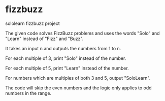 # fizzbuzz
sololearn fizzbuzz project

The given code solves FizzBuzz problems and uses the words 
"Solo" and "Learn" instead of "Fizz" and "Buzz".

It takes an input n and outputs the numbers from 1 to n.

For each multiple of 3, print "Solo" instead of the number.

For each multiple of 5, print "Learn" instead of the number.

For numbers which are multiples of both 3 and 5, output "SoloLearn".

The code will skip the even numbers and the logic only applies to 
odd numbers in the range.
